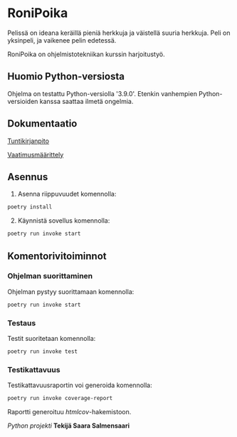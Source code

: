 # RoniPoika 

Pelissä on ideana keräillä pieniä herkkuja ja väistellä suuria herkkuja. Peli on yksinpeli, ja vaikenee pelin edetessä.

RoniPoika on ohjelmistotekniikan kurssin harjoitustyö.

## Huomio Python-versiosta

Ohjelma on testattu Python-versiolla '3.9.0'. Etenkin vanhempien Python-versioiden kanssa saattaa ilmetä ongelmia.

## Dokumentaatio

[Tuntikirjanpito](https://github.com/saarasalme/ot-harjoitustyo/blob/main/tuntikirjanpito.md)

[Vaatimusmäärittely](https://github.com/saarasalme/ot-harjoitustyo/blob/main/dokumentaatio/vaatimusmaarittely.md)

## Asennus

1. Asenna riippuvuudet komennolla:

```bash
poetry install
```

2. Käynnistä sovellus komennolla:

```bash
poetry run invoke start
```

## Komentorivitoiminnot

### Ohjelman suorittaminen

Ohjelman pystyy suorittamaan komennolla:

```bash
poetry run invoke start
```

### Testaus

Testit suoritetaan komennolla:

```bash
poetry run invoke test
```

### Testikattavuus

Testikattavuusraportin voi generoida komennolla:

```bash
poetry run invoke coverage-report
```

Raportti generoituu _htmlcov_-hakemistoon.


*Python projekti*
**Tekijä Saara Salmensaari**
